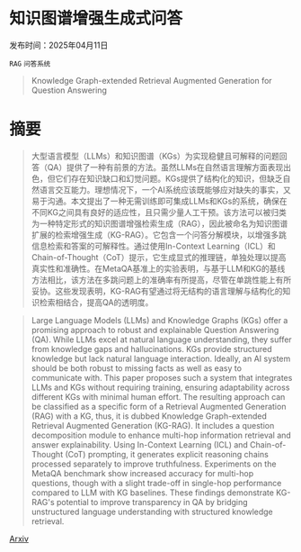 # 知识图谱增强生成式问答

发布时间：2025年04月11日

`RAG` `问答系统`

> Knowledge Graph-extended Retrieval Augmented Generation for Question Answering

# 摘要

> 大型语言模型（LLMs）和知识图谱（KGs）为实现稳健且可解释的问题回答（QA）提供了一种有前景的方法。虽然LLMs在自然语言理解方面表现出色，但它们存在知识缺口和幻觉问题。KGs提供了结构化的知识，但缺乏自然语言交互能力。理想情况下，一个AI系统应该既能够应对缺失的事实，又易于沟通。本文提出了一种无需训练即可集成LLMs和KGs的系统，确保在不同KG之间具有良好的适应性，且只需少量人工干预。该方法可以被归类为一种特定形式的知识图谱增强检索生成（RAG），因此被命名为知识图谱扩展的检索增强生成（KG-RAG）。它包含一个问答分解模块，以增强多跳信息检索和答案的可解释性。通过使用In-Context Learning（ICL）和Chain-of-Thought（CoT）提示，它生成显式的推理链，单独处理以提高真实性和准确性。在MetaQA基准上的实验表明，与基于LLM和KG的基线方法相比，该方法在多跳问题上的准确率有所提高，尽管在单跳性能上有所妥协。这些发现表明，KG-RAG有望通过将无结构的语言理解与结构化的知识检索相结合，提高QA的透明度。

> Large Language Models (LLMs) and Knowledge Graphs (KGs) offer a promising approach to robust and explainable Question Answering (QA). While LLMs excel at natural language understanding, they suffer from knowledge gaps and hallucinations. KGs provide structured knowledge but lack natural language interaction. Ideally, an AI system should be both robust to missing facts as well as easy to communicate with. This paper proposes such a system that integrates LLMs and KGs without requiring training, ensuring adaptability across different KGs with minimal human effort. The resulting approach can be classified as a specific form of a Retrieval Augmented Generation (RAG) with a KG, thus, it is dubbed Knowledge Graph-extended Retrieval Augmented Generation (KG-RAG). It includes a question decomposition module to enhance multi-hop information retrieval and answer explainability. Using In-Context Learning (ICL) and Chain-of-Thought (CoT) prompting, it generates explicit reasoning chains processed separately to improve truthfulness. Experiments on the MetaQA benchmark show increased accuracy for multi-hop questions, though with a slight trade-off in single-hop performance compared to LLM with KG baselines. These findings demonstrate KG-RAG's potential to improve transparency in QA by bridging unstructured language understanding with structured knowledge retrieval.

[Arxiv](https://arxiv.org/abs/2504.08893)
